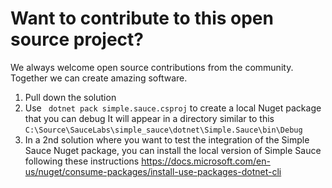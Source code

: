 # Want to contribute to this open source project?
We always welcome open source contributions from the community. Together we can create amazing software.

1. Pull down the solution
2. Use ` dotnet pack simple.sauce.csproj` to create a local Nuget package that you can debug
It will appear in a directory similar to this `C:\Source\SauceLabs\simple_sauce\dotnet\Simple.Sauce\bin\Debug`
3. In a 2nd solution where you want to test the integration of the Simple Sauce Nuget package, you can install the local version of Simple Sauce following these instructions https://docs.microsoft.com/en-us/nuget/consume-packages/install-use-packages-dotnet-cli
